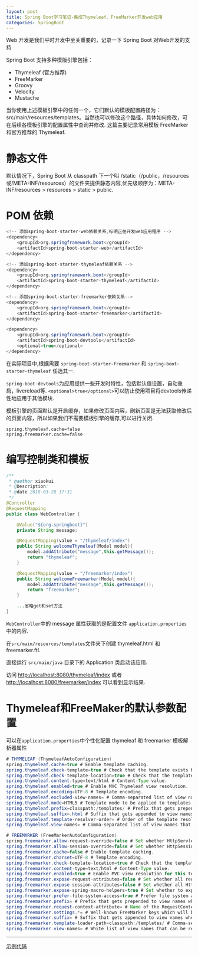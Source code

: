 ```yaml
---
layout: post
title: Spring Boot学习笔记-集成Thymeleaf、FreeMarker开发web应用
categories: SpringBoot
---
```


Web 开发是我们平时开发中至关重要的，记录一下 Spring Boot 对Web开发的支持

Spring Boot 支持多种模版引擎包括：

- Thymeleaf (官方推荐)
- FreeMarker
- Groovy
- Velocity
- Mustache

当你使用上述模板引擎中的任何一个，它们默认的模板配置路径为：src/main/resources/templates。当然也可以修改这个路径，具体如何修改，可在后续各模板引擎的配置属性中查询并修改. 这篇主要记录常用模板 FreeMarker 和官方推荐的 Thymeleaf.

# 静态文件

默认情况下，Spring Boot 从 classpath 下一个叫 /static（/public，/resources或/META-INF/resources）的文件夹提供静态内容,优先级顺序为：META-INF/resources > resources > static > public.

# POM 依赖

```java
<!-- 添加spring-boot-starter-web依赖关系,标明正在开发web应用程序 -->
<dependency>
    <groupId>org.springframework.boot</groupId>
    <artifactId>spring-boot-starter-web</artifactId>
</dependency>

<!-- 添加spring-boot-starter-thymeleaf依赖关系 -->
<dependency>
    <groupId>org.springframework.boot</groupId>
    <artifactId>spring-boot-starter-thymeleaf</artifactId>
</dependency>

<!-- 添加spring-boot-starter-freemarker依赖关系-->
<dependency>
    <groupId>org.springframework.boot</groupId>
    <artifactId>spring-boot-starter-freemarker</artifactId>
</dependency>

<dependency>
    <groupId>org.springframework.boot</groupId>
    <artifactId>spring-boot-devtools</artifactId>
    <optional>true</optional>
</dependency>
```

在实际项目中,根据需要 `spring-boot-starter-freemarker` 和 `spring-boot-starter-thymeleaf` 任选其一.

`spring-boot-devtools`为应用提供一些开发时特性，包括默认值设置，自动重启，livereload等. `<optional>true</optional>`可以防止使用项目将devtools传递性地应用于其他模块.

模板引擎的页面默认是开启缓存，如果修改页面内容，刷新页面是无法获取修改后的页面内容，所以如果我们不需要模板引擎的缓存,可以进行关闭.

```properties
spring.thymeleaf.cache=false
spring.freemarker.cache=false
```

# 编写控制类和模板

```java
/**
 * @author xiaokui
 * @Description:
 * @date 2018-03-28 17:31
 */
@Controller
@RequestMapping
public class WebController {

    @Value("${org.springboot}")
    private String message;

    @RequestMapping(value = "/thymeleaf/index")
    public String welcomeThymeleaf(Model model){
        model.addAttribute("message",this.getMessage());
        return "thymeleaf";
    }

    @RequestMapping(value = "/freemarker/index")
    public String welcomeFreemarker(Model model){
        model.addAttribute("message",this.getMessage());
        return "freemarker";
    }

    ...省略get和set方法
}
```

`WebController`中的 message 属性获取的是配置文件 `application.properties`中的内容.

在`src/main/resources/templates`文件夹下创建 thymeleaf.html 和 freemarker.ftl.

直接运行 `src/main/java` 目录下的 Application 类启动该应用.

访问 <http://localhost:8080/thymeleaf/index> 或者 <http://localhost:8080/freemarker/index> 可以看到显示结果.

# Thymeleaf和FreeMaker的默认参数配置

可以在`application.properties`中个性化配置 thymeleaf 和 freemarker 模板解析器属性

```java
# THYMELEAF (ThymeleafAutoConfiguration)
spring.thymeleaf.cache=true # Enable template caching.
spring.thymeleaf.check-template=true # Check that the template exists before rendering it.
spring.thymeleaf.check-template-location=true # Check that the templates location exists.
spring.thymeleaf.content-type=text/html # Content-Type value.
spring.thymeleaf.enabled=true # Enable MVC Thymeleaf view resolution.
spring.thymeleaf.encoding=UTF-8 # Template encoding.
spring.thymeleaf.excluded-view-names= # Comma-separated list of view names that should be excluded from resolution.
spring.thymeleaf.mode=HTML5 # Template mode to be applied to templates. See also StandardTemplateModeHandlers.
spring.thymeleaf.prefix=classpath:/templates/ # Prefix that gets prepended to view names when building a URL.
spring.thymeleaf.suffix=.html # Suffix that gets appended to view names when building a URL.
spring.thymeleaf.template-resolver-order= # Order of the template resolver in the chain.
spring.thymeleaf.view-names= # Comma-separated list of view names that can be resolved.

# FREEMARKER (FreeMarkerAutoConfiguration)
spring.freemarker.allow-request-override=false # Set whether HttpServletRequest attributes are allowed to override (hide) controller generated model attributes of the same name.
spring.freemarker.allow-session-override=false # Set whether HttpSession attributes are allowed to override (hide) controller generated model attributes of the same name.
spring.freemarker.cache=false # Enable template caching.
spring.freemarker.charset=UTF-8 # Template encoding.
spring.freemarker.check-template-location=true # Check that the templates location exists.
spring.freemarker.content-type=text/html # Content-Type value.
spring.freemarker.enabled=true # Enable MVC view resolution for this technology.
spring.freemarker.expose-request-attributes=false # Set whether all request attributes should be added to the model prior to merging with the template.
spring.freemarker.expose-session-attributes=false # Set whether all HttpSession attributes should be added to the model prior to merging with the template.
spring.freemarker.expose-spring-macro-helpers=true # Set whether to expose a RequestContext for use by Spring's macro library, under the name "springMacroRequestContext".
spring.freemarker.prefer-file-system-access=true # Prefer file system access for template loading. File system access enables hot detection of template changes.
spring.freemarker.prefix= # Prefix that gets prepended to view names when building a URL.
spring.freemarker.request-context-attribute= # Name of the RequestContext attribute for all views.
spring.freemarker.settings.*= # Well-known FreeMarker keys which will be passed to FreeMarker's Configuration.
spring.freemarker.suffix= # Suffix that gets appended to view names when building a URL.
spring.freemarker.template-loader-path=classpath:/templates/ # Comma-separated list of template paths.
spring.freemarker.view-names= # White list of view names that can be resolved.
```

--------------------------------------------------------------------------------

[示例代码](https://github.com/xiaokuicui/spring-boot-cloud-learning-examples/tree/master/spring-boot-web)
